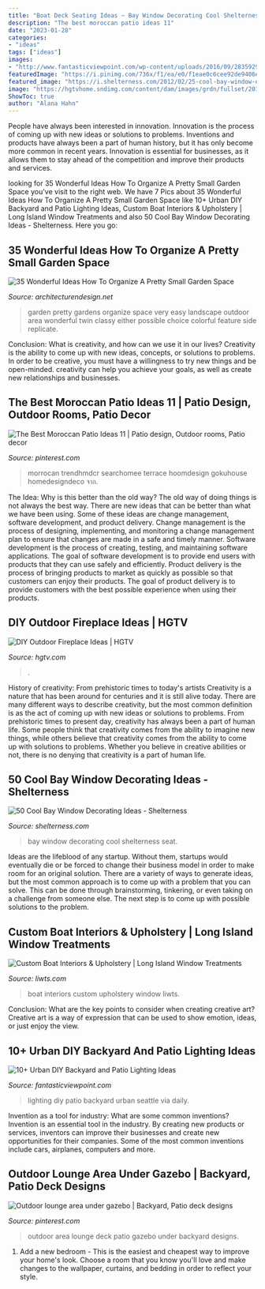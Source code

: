 ```yaml
---
title: "Boat Deck Seating Ideas ~ Bay Window Decorating Cool Shelterness Seat"
description: "The best moroccan patio ideas 11"
date: "2023-01-28"
categories:
- "ideas"
tags: ["ideas"]
images:
- "http://www.fantasticviewpoint.com/wp-content/uploads/2016/09/2835929776_e5c101de2d_b-634x948.jpg"
featuredImage: "https://i.pinimg.com/736x/f1/ea/e0/f1eae0c6cee92de9406ed6f061d1f65e.jpg"
featured_image: "https://i.shelterness.com/2012/02/25-cool-bay-window-decorating-ideas-8.jpg"
image: "https://hgtvhome.sndimg.com/content/dam/images/grdn/fullset/2013/11/26/0/Original_original-jane-frederick-outdoor-seating-area-brick-fireplace-s3x4.jpg.rend.hgtvcom.616.822.suffix/1452647276305.jpeg"
ShowToc: true
author: "Alana Hahn"
---
```



People have always been interested in innovation. Innovation is the process of coming up with new ideas or solutions to problems. Inventions and products have always been a part of human history, but it has only become more common in recent years. Innovation is essential for businesses, as it allows them to stay ahead of the competition and improve their products and services.

	

		
looking for 35 Wonderful Ideas How To Organize A Pretty Small Garden Space you've visit to the right web. We have 7 Pics about 35 Wonderful Ideas How To Organize A Pretty Small Garden Space like 10+ Urban DIY Backyard and Patio Lighting Ideas, Custom Boat Interiors &amp; Upholstery | Long Island Window Treatments and also 50 Cool Bay Window Decorating Ideas - Shelterness. Here you go:
		
    
## 35 Wonderful Ideas How To Organize A Pretty Small Garden Space

<img loading=lazy src="http://cdn.architecturendesign.net/wp-content/uploads/2016/04/AD-Pretty-Small-Garden-Ideas-27.jpg" onerror="this.onerror=null;this.src='https://tse2.mm.bing.net/th?id=OIP.cCRu9nDu_00fpYIct_ZZnwHaLG&amp;pid=15.1';" alt="35 Wonderful Ideas How To Organize A Pretty Small Garden Space">

_Source: architecturendesign.net_

>garden pretty gardens organize space very easy landscape outdoor area wonderful twin classy either possible choice colorful feature side replicate. 

	

Conclusion: What is creativity, and how can we use it in our lives?
Creativity is the ability to come up with new ideas, concepts, or solutions to problems. In order to be creative, you must have a willingness to try new things and be open-minded. creativity can help you achieve your goals, as well as create new relationships and businesses.

    
## The Best Moroccan Patio Ideas 11 | Patio Design, Outdoor Rooms, Patio Decor

<img loading=lazy src="https://i.pinimg.com/736x/f1/ea/e0/f1eae0c6cee92de9406ed6f061d1f65e.jpg" onerror="this.onerror=null;this.src='https://tse3.mm.bing.net/th?id=OIP.fHfJFRjjSvMT11GrMPvsXAHaJh&amp;pid=15.1';" alt="The Best Moroccan Patio Ideas 11 | Patio design, Outdoor rooms, Patio decor">

_Source: pinterest.com_

>morrocan trendhmdcr searchomee terrace hoomdesign gokuhouse homedesigndeco จาก. 

	

The Idea: Why is this better than the old way?
The old way of doing things is not always the best way. There are new ideas that can be better than what we have been using. Some of these ideas are change management, software development, and product delivery. Change management is the process of designing, implementing, and monitoring a change management plan to ensure that changes are made in a safe and timely manner. Software development is the process of creating, testing, and maintaining software applications. The goal of software development is to provide end users with products that they can use safely and efficiently. Product delivery is the process of bringing products to market as quickly as possible so that customers can enjoy their products. The goal of product delivery is to provide customers with the best possible experience when using their products.

    
## DIY Outdoor Fireplace Ideas | HGTV

<img loading=lazy src="https://hgtvhome.sndimg.com/content/dam/images/grdn/fullset/2013/11/26/0/Original_original-jane-frederick-outdoor-seating-area-brick-fireplace-s3x4.jpg.rend.hgtvcom.616.822.suffix/1452647276305.jpeg" onerror="this.onerror=null;this.src='https://tse1.mm.bing.net/th?id=OIP.wksvYa1EYapBdDzKq4Lq-wHaJ4&amp;pid=15.1';" alt="DIY Outdoor Fireplace Ideas | HGTV">

_Source: hgtv.com_

>. 

	

History of creativity: From prehistoric times to today's artists
Creativity is a nature that has been around for centuries and it is still alive today. There are many different ways to describe creativity, but the most common definition is as the act of coming up with new ideas or solutions to problems. From prehistoric times to present day, creativity has always been a part of human life. Some people think that creativity comes from the ability to imagine new things, while others believe that creativity comes from the ability to come up with solutions to problems. Whether you believe in creative abilities or not, there is no denying that creativity is a part of human life.

    
## 50 Cool Bay Window Decorating Ideas - Shelterness

<img loading=lazy src="https://i.shelterness.com/2012/02/25-cool-bay-window-decorating-ideas-8.jpg" onerror="this.onerror=null;this.src='https://tse3.mm.bing.net/th?id=OIP.mYfZbH-lr0uhyTpzot_k-gHaLM&amp;pid=15.1';" alt="50 Cool Bay Window Decorating Ideas - Shelterness">

_Source: shelterness.com_

>bay window decorating cool shelterness seat. 

	

Ideas are the lifeblood of any startup. Without them, startups would eventually die or be forced to change their business model in order to make room for an original solution. There are a variety of ways to generate ideas, but the most common approach is to come up with a problem that you can solve. This can be done through brainstorming, tinkering, or even taking on a challenge from someone else. The next step is to come up with possible solutions to the problem.

    
## Custom Boat Interiors &amp; Upholstery | Long Island Window Treatments

<img loading=lazy src="http://www.liwts.com/wp-content/uploads/2019/04/IMG_1107-1024x768.jpg" onerror="this.onerror=null;this.src='https://tse1.mm.bing.net/th?id=OIP._W9jtJIZrD2L97xo3tKMwQHaFj&amp;pid=15.1';" alt="Custom Boat Interiors &amp; Upholstery | Long Island Window Treatments">

_Source: liwts.com_

>boat interiors custom upholstery window liwts. 

	

Conclusion: What are the key points to consider when creating creative art?
Creative art is a way of expression that can be used to show emotion, ideas, or just enjoy the view.

    
## 10+ Urban DIY Backyard And Patio Lighting Ideas

<img loading=lazy src="http://www.fantasticviewpoint.com/wp-content/uploads/2016/09/2835929776_e5c101de2d_b-634x948.jpg" onerror="this.onerror=null;this.src='https://tse2.mm.bing.net/th?id=OIP.iO0OUGeqeS2NBXdoobwE4gHaLE&amp;pid=15.1';" alt="10+ Urban DIY Backyard and Patio Lighting Ideas">

_Source: fantasticviewpoint.com_

>lighting diy patio backyard urban seattle via daily. 

	

Invention as a tool for industry: What are some common inventions?
Invention is an essential tool in the industry. By creating new products or services, inventors can improve their businesses and create new opportunities for their companies. Some of the most common inventions include cars, airplanes, computers and more.

    
## Outdoor Lounge Area Under Gazebo | Backyard, Patio Deck Designs

<img loading=lazy src="https://i.pinimg.com/736x/2a/59/d2/2a59d2cbd49507acb33e395954af6540.jpg" onerror="this.onerror=null;this.src='https://tse4.mm.bing.net/th?id=OIP.EhJEK6sjQciO98SwnP0uzAHaJ3&amp;pid=15.1';" alt="Outdoor lounge area under gazebo | Backyard, Patio deck designs">

_Source: pinterest.com_

>outdoor area lounge deck patio gazebo under backyard designs. 

	

1. Add a new bedroom - This is the easiest and cheapest way to improve your home's look. Choose a room that you know you'll love and make changes to the wallpaper, curtains, and bedding in order to reflect your style.

